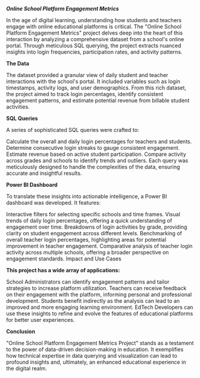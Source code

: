***Online School Platform Engagement Metrics***

In the age of digital learning, understanding how students and teachers engage with online educational platforms is critical. The "Online School Platform Engagement Metrics" project delves deep into the heart of this interaction by analyzing a comprehensive dataset from a school's online portal. Through meticulous SQL querying, the project extracts nuanced insights into login frequencies, participation rates, and activity patterns.


**The Data**

The dataset provided a granular view of daily student and teacher interactions with the school's portal. It included variables such as login timestamps, activity logs, and user demographics. From this rich dataset, the project aimed to track login percentages, identify consistent engagement patterns, and estimate potential revenue from billable student activities.

**SQL Queries**

A series of sophisticated SQL queries were crafted to:

Calculate the overall and daily login percentages for teachers and students.
Determine consecutive login streaks to gauge consistent engagement.
Estimate revenue based on active student participation.
Compare activity across grades and schools to identify trends and outliers.
Each query was meticulously designed to handle the complexities of the data, ensuring accurate and insightful results.

**Power BI Dashboard**

To translate these insights into actionable intelligence, a Power BI dashboard was developed. It features:

Interactive filters for selecting specific schools and time frames.
Visual trends of daily login percentages, offering a quick understanding of engagement over time.
Breakdowns of login activities by grade, providing clarity on student engagement across different levels.
Benchmarking of overall teacher login percentages, highlighting areas for potential improvement in teacher engagement.
Comparative analysis of teacher login activity across multiple schools, offering a broader perspective on engagement standards.
Impact and Use Cases

**This project has a wide array of applications:**

School Administrators can identify engagement patterns and tailor strategies to increase platform utilization.
Teachers can receive feedback on their engagement with the platform, informing personal and professional development.
Students benefit indirectly as the analysis can lead to an improved and more engaging learning environment.
EdTech Developers can use these insights to refine and evolve the features of educational platforms for better user experiences.

**Conclusion**

"Online School Platform Engagement Metrics Project" stands as a testament to the power of data-driven decision-making in education. It exemplifies how technical expertise in data querying and visualization can lead to profound insights and, ultimately, an enhanced educational experience in the digital realm.
